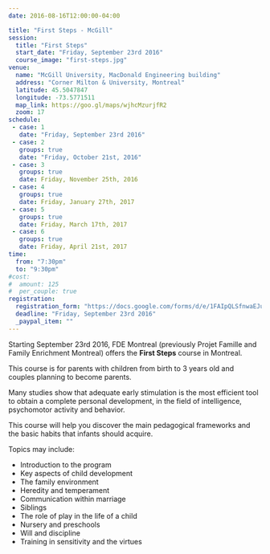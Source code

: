 ```yaml
---
date: 2016-08-16T12:00:00-04:00

title: "First Steps - McGill"
session:
  title: "First Steps"
  start_date: "Friday, September 23rd 2016"
  course_image: "first-steps.jpg"
venue:
  name: "McGill University, MacDonald Engineering building"
  address: "Corner Milton & University, Montreal"
  latitude: 45.5047847
  longitude: -73.5771511
  map_link: https://goo.gl/maps/wjhcMzurjfR2
  zoom: 17
schedule:
 - case: 1
   date: "Friday, September 23rd 2016"
 - case: 2
   groups: true
   date: "Friday, October 21st, 2016"
 - case: 3
   groups: true
   date: Friday, November 25th, 2016
 - case: 4
   groups: true
   date: Friday, January 27th, 2017
 - case: 5
   groups: true
   date: Friday, March 17th, 2017
 - case: 6
   groups: true
   date: Friday, April 21st, 2017
time:
  from: "7:30pm"
  to: "9:30pm"
#cost:
#  amount: 125
#  per_couple: true
registration:
  registration_form: "https://docs.google.com/forms/d/e/1FAIpQLSfnwaEJuYes8yiOHPLUst34BlbIaKcWXSSlN3g0AhKaUXLexw/viewform"
  deadline: "Friday, September 23rd 2016"
  _paypal_item: ""
---
```


Starting September 23rd 2016, FDE Montreal (previously Projet Famille and Family Enrichment Montreal) offers the **First Steps** course in Montreal.

This course is for parents with children from birth to 3 years old and couples planning to become parents.

Many studies show that adequate early stimulation is the most efficient tool to obtain a complete personal development, in the field of intelligence, psychomotor activity and behavior.

This course will help you discover the main pedagogical frameworks and the basic habits that infants should acquire.

Topics may include:

* Introduction to the program
* Key aspects of child development
* The family environment
* Heredity and temperament
* Communication within marriage
* Siblings
* The role of play in the life of a child
* Nursery and preschools
* Will and discipline
* Training in sensitivity and the virtues

<!--more-->
